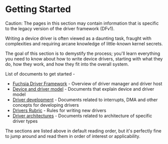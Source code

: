 

<!--
    (C) Copyright 2018 The Fuchsia Authors. All rights reserved.
    Use of this source code is governed by a BSD-style license that can be
    found in the LICENSE file.
-->

# Getting Started

Caution: The pages in this section may contain information that is specific to the
legacy version of the driver framework (DFv1).

Writing a device driver is often viewed as a daunting task, fraught with complexities
and requiring arcane knowledge of little-known kernel secrets.

The goal of this section is to demystify the process; you'll learn everything you
need to know about how to write device drivers, starting with what they do, how
they work, and how they fit into the overall system.

List of documents to get started -

* [Fuchsia Driver Framework][fdf] - Overview of driver manager and driver host
* [Device and driver model][device-driver-model] - Documents that explain device and driver model
* [Driver development][driver-development] - Documents related to interrupts, DMA and other concepts
for developing drivers
* [Drivers Rubric][driver-rubric] - Rules for writing new drivers
* [Driver architectures][driver-architectures] - Documents related to architecture of specific
driver types

The sections are listed above in default reading order, but it's perfectly fine to jump around and
read them in order of interest or applicability.

<!-- Reference links -->

[fdf]: development/drivers/concepts/fdf.md
[driver-rubric]: development/drivers/developer_guide/rubric.md
[device-driver-model]: development/drivers/concepts/device_driver_model/README.md
[driver-development]: development/drivers/concepts/driver_development/README.md
[driver-architectures]: development/drivers/concepts/driver_architectures/README.md
